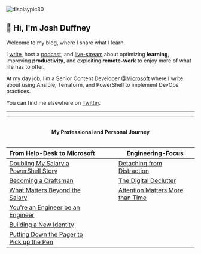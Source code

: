 ![displaypic30](/img/displaypic30.png)

## 👋 Hi, I'm Josh Duffney

Welcome to my blog, where I share what I learn.

I [write](/posts), host a [podcast](perspectivesintech.com), and [live-stream](https://www.twitch.tv/duffney) about optimizing **learning**, improving **productivity**, and exploiting **remote-work** to enjoy more of what life has to offer.

At my day job, I’m a Senior Content Developer [@Microsoft](https://twitter.com/Microsoft) where I write about using Ansible, Terraform, and PowerShell to implement DevOps practices.

You can find me elsewhere on [Twitter](https://twitter.com/joshduffney).

---

<script async data-uid="a1e537562f" src="https://unique-writer-1890.ck.page/a1e537562f/index.js"></script>

<script async data-uid="a351fdec81" src="https://unique-writer-1890.ck.page/a351fdec81/index.js"></script>

---

<br>

<div align="center">
<b>My Professional and Personal Journey</b>
</div>

<br>

|**From Help-Desk to Microsoft**|<img width=50/>|**Engineering-Focus**|
|---	|---	|---	|
|[Doubling My Salary a PowerShell Story](/doubling-my-salary-a-powershell-story/)|   	|[Detaching from Distraction](/detaching-from-distraction/)|
|[Becoming a Craftsman](/becoming-a-craftsman)||[The Digital Declutter](/the-digital-declutter/)|
|[What Matters Beyond the Salary](/what-matters-beyond-the-salary)|   	|[Attention Matters More than Time](/attention-matters-more-than-time/)|
|[You're an Engineer be an Engineer](/youre-an-engineer-be-an-engineer)|   	|   	|
|[Building a New Identity](https://duffney.io/building-a-new-identity/)|   	|   	|
|[Putting Down the Pager to Pick up the Pen](https://duffney.io/putting-down-the-pager-to-pick-up-the-pen/)|||

<br>